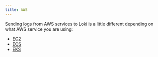 ```yaml
---
title: AWS
---
```


Sending logs from AWS services to Loki is a little different depending on what AWS service you are using:

- [EC2](ec2/)
- [ECS](ecs/)
- [EKS](eks/)